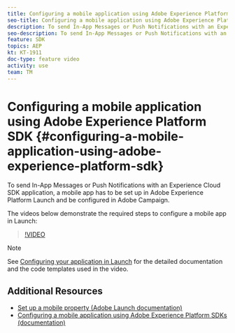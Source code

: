 ```yaml
---
title: Configuring a mobile application using Adobe Experience Platform SDK
seo-title: Configuring a mobile application using Adobe Experience Platform SDK
description: To send In-App Messages or Push Notifications with an Experience Cloud SDK application, a mobile app has to be set up in Adobe Experience Platform Launch and be configured in Adobe Campaign
seo-description: To send In-App Messages or Push Notifications with an Experience Cloud SDK application, a mobile app has to be set up in Adobe Experience Platform Launch and be configured in Adobe Campaign
feature: SDK
topics: AEP
kt: KT-1911
doc-type: feature video
activity: use
team: TM
---
```


# Configuring a mobile application using Adobe Experience Platform SDK {#configuring-a-mobile-application-using-adobe-experience-platform-sdk}

To send In-App Messages or Push Notifications with an Experience Cloud SDK application, a mobile app has to be set up in Adobe Experience Platform Launch and be configured in Adobe Campaign.

The videos below demonstrate the required steps to configure a mobile app in Launch:

>[!VIDEO](https://video.tv.adobe.com/v/26224?quality=12)

>[!NOTE]
>See [Configuring your application in Launch](https://helpx.adobe.com/campaign/kb/configuring-app-sdk.html#ConfiguringyourapplicationinLaunch) for the detailed documentation and the code templates used in the video.

## Additional Resources

* [Set up a mobile property  (Adobe Launch documentation)](https://aep-sdks.gitbook.io/docs/getting-started/create-a-mobile-property)
* [Configuring a mobile application using Adobe Experience Platform SDKs (documentation)](https://helpx.adobe.com/campaign/kb/configuring-app-sdk.html)
